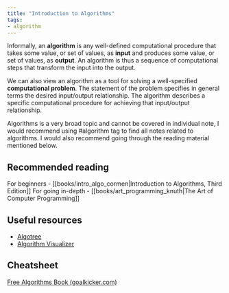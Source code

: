 ```yaml
---
title: "Introduction to Algorithms"
tags:
- algorithm
---
```


Informally, an **algorithm** is any well-defined computational procedure that takes some value, or set of values, as **input** and produces some value, or set of values, as **output**. An algorithm is thus a sequence of computational steps that transform the input into the output.

We can also view an algorithm as a tool for solving a well-specified **computational problem**. The statement of the problem specifies in general terms the desired input/output relationship. The algorithm describes a specific computational procedure for achieving that input/output relationship.

Algorithms is a very broad topic and cannot be covered in individual note, I would recommend using #algorithm tag to find all notes related to algorithms. I would also recommend going through the reading material mentioned below.

## Recommended reading
For beginners - [[books/intro_algo_cormen|Introduction to Algorithms, Third Edition]]
For going in-depth - [[books/art_programming_knuth|The Art of Computer Programming]]

## Useful resources
- [Algotree](https://algotree.org/)
- [Algorithm Visualizer](https://algorithm-visualizer.org/)

## Cheatsheet
[Free Algorithms Book (goalkicker.com)](https://books.goalkicker.com/AlgorithmsBook/)